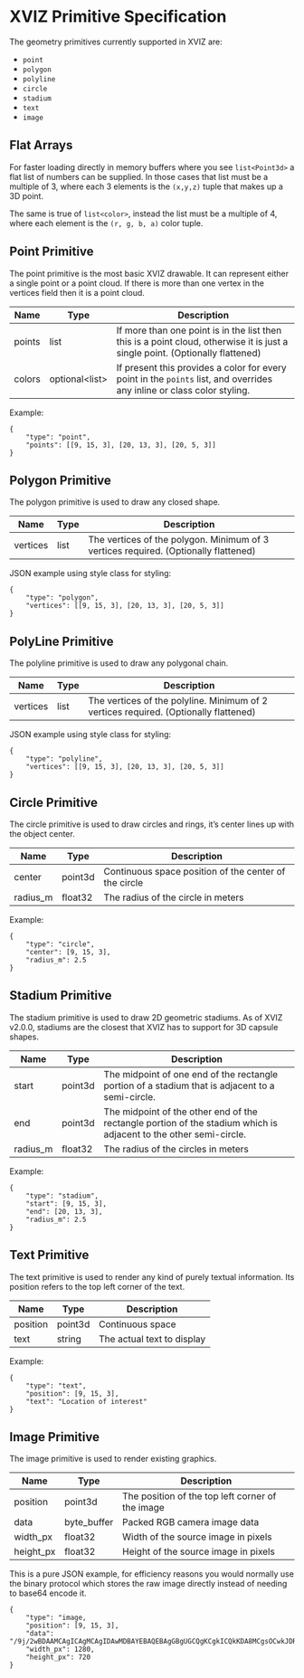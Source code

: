# XVIZ Primitive Specification

The geometry primitives currently supported in XVIZ are:

* `point`
* `polygon`
* `polyline`
* `circle`
* `stadium`
* `text`
* `image`

## Flat Arrays

For faster loading directly in memory buffers where you see `list<Point3d>` a flat list of numbers can be supplied.  In those cases that list must be a multiple of 3, where each 3 elements is the `(x,y,z)` tuple that makes up a 3D point.

The same is true of `list<color>`, instead the list must be a multiple of 4, where each element is the `(r, g, b, a)` color tuple.


## Point Primitive

The point primitive is the most basic XVIZ drawable. It can represent either a single point or a point cloud. If there is more than one vertex in the vertices field then it is a point cloud.

| Name    | Type                   | Description |
| ---     | ---                    | ---         |
| points  | list<Point3d>          | If more than one point is in the list then this is a point cloud, otherwise it is just a single point. (Optionally flattened) |
| colors  | optional<list<color>>  | If present this provides a color for every point in the `points` list, and overrides any inline or class color styling.  |

Example:

```
{
    "type": "point",
    "points": [[9, 15, 3], [20, 13, 3], [20, 5, 3]]
}
```


## Polygon Primitive

The polygon primitive is used to draw any closed shape.

| Name    | Type           | Description |
| ---     | ---            | ---         |
| vertices | list<Point3d> | The vertices of the polygon. Minimum of 3 vertices required. (Optionally flattened) |

JSON example using style class for styling:

```
{
    "type": "polygon",
    "vertices": [[9, 15, 3], [20, 13, 3], [20, 5, 3]]
}
```


## PolyLine Primitive

The polyline primitive is used to draw any polygonal chain.

| Name     | Type          | Description |
| ---      | ---           | ---         |
| vertices | list<Point3d> | The vertices of the polyline. Minimum of 2 vertices required. (Optionally flattened) |

JSON example using style class for styling:

```
{
    "type": "polyline",
    "vertices": [[9, 15, 3], [20, 13, 3], [20, 5, 3]]
}
```


## Circle Primitive

The circle primitive is used to draw circles and rings, it’s center lines up with the object center.

| Name    | Type           | Description |
| ---     | ---            | ---         |
| center  | point3d        | Continuous space position of the center of the circle |
| radius_m | float32       | The radius of the circle in meters |


Example:

```
{
    "type": "circle",
    "center": [9, 15, 3],
    "radius_m": 2.5
}
```


## Stadium Primitive

The stadium primitive is used to draw 2D geometric stadiums. As of XVIZ v2.0.0, stadiums are the closest that XVIZ has to support for 3D capsule shapes.

| Name     | Type           | Description |
| ---      | ---            | ---         |
| start    | point3d        | The midpoint of one end of the rectangle portion of a stadium that is adjacent to a semi-circle. |
| end      | point3d        | The midpoint of the other end of the rectangle portion of the stadium which is adjacent to the other semi-circle. |
| radius_m |float32         | The radius of the circles in meters |

Example:

```
{
    "type": "stadium",
    "start": [9, 15, 3],
    "end": [20, 13, 3],
    "radius_m": 2.5
}
```


## Text Primitive

The text primitive is used to render any kind of purely textual information.  Its position refers to the top left corner of the text.

| Name     | Type           | Description |
| ---      | ---            | ---         |
| position | point3d        | Continuous space |
| text     | string         | The actual text to display |


Example:

```
{
    "type": "text",
    "position": [9, 15, 3],
    "text": "Location of interest"
}
```


## Image Primitive

The image primitive is used to render existing graphics.

| Name      | Type           | Description |
| ---       | ---            | ---         |
| position  | point3d        | The position of the top left corner of the image |
| data      | byte_buffer    | Packed RGB camera image data |
| width_px  | float32        | Width of the source image in pixels |
| height_px | float32        | Height of the source image in pixels |


This is a pure JSON example, for efficiency reasons you would normally use the binary protocol which stores the raw image directly instead of needing to base64 encode it.

```
{
    "type": "image,
    "position": [9, 15, 3],
    "data": "/9j/2wBDAAMCAgICAgMCAgIDAwMDBAYEBAQEBAgGBgUGCQgKCgkICQkKDA8MCgsOCwkJDRENDg8QEBEQCgwSExIQEw8QEBD/yQALCAABAAEBAREA/8wABgAQEAX/2gAIAQEAAD8A0s8g/9k=",
    "width_px": 1280,
    "height_px": 720
}
```
